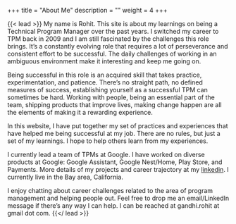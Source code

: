 +++
title = "About Me"
description = ""
weight = 4
+++

{{< lead >}}
My name is Rohit. This site is about my learnings on being a Technical Program Manager over the past years. I switched my career to TPM back in 2009 and I am still fascinated by the challenges this role brings. It’s a constantly evolving role that requires a lot of perseverance and consistent effort to be successful. The daily challenges of working in an ambiguous environment make it interesting and keep me going on.

Being successful in this role is an acquired skill that takes practice, experimentation, and patience. There’s no straight path, no defined measures of success, establishing yourself as a successful TPM can sometimes be hard. Working with people, being an essential part of the team, shipping products that improve lives, making change happen are all the elements of making it a rewarding experience.

In this website, I have put together my set of practices and experiences that have helped me being successful at my job. There are no rules, but just a set of my learnings. I hope to help others learn from my experiences.

I currently lead a team of TPMs at Google. I have worked on diverse products at Google: Google Assistant, Google Nest/Home, Play Store, and Payments. More details of my projects and career trajectory at my [linkedin](https://www.linkedin.com/in/rohit-gandhi-tpm/). I currently live in the Bay area, California.

I enjoy chatting about career challenges related to the area of program management and helping people out. Feel free to drop me an email/LinkedIn message if there’s any way I can help. I can be reached at gandhi.rohit at gmail dot com.
{{</ lead >}}
